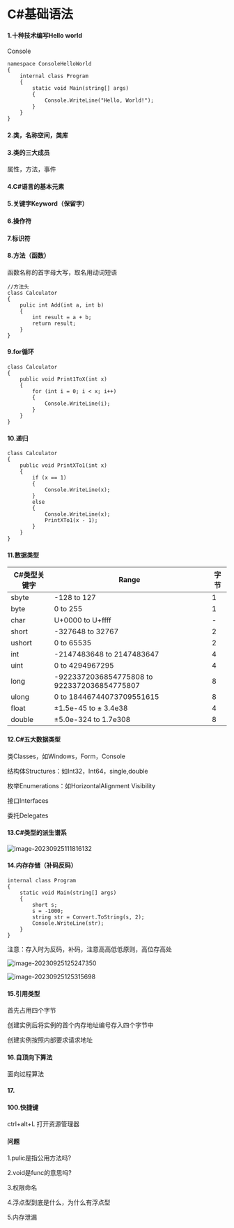 # C#基础语法

#### 1.十种技术编写Hello world

Console

```
namespace ConsoleHelloWorld
{
    internal class Program
    {
        static void Main(string[] args)
        {
            Console.WriteLine("Hello, World!");
        }
    }
}
```

#### 2.类，名称空间，类库



#### 3.类的三大成员

属性，方法，事件

#### 4.C#语言的基本元素

#### 5.关键字Keyword（保留字）





#### 6.操作符

#### 7.标识符

#### 8.方法（函数）

函数名称的首字母大写，取名用动词短语

```
//方法头
class Calculator
{
	pulic int Add(int a, int b)
	{
		int result = a + b;
		return result;
	}
}
```

#### 9.for循环

```
class Calculator
{
    public void Print1ToX(int x)
    {
        for (int i = 0; i < x; i++)
        {
            Console.WriteLine(i);
        }
    }
}
```

#### 10.递归

```
class Calculator
{
    public void PrintXTo1(int x)
    {
        if (x == 1) 
        {
            Console.WriteLine(x);
        }
        else
        {
            Console.WriteLine(x);
            PrintXTo1(x - 1);
        }
    }
}
```

#### 11.数据类型

| C#类型关键字 | Range                                       | 字节 |
| ------------ | ------------------------------------------- | ---- |
| sbyte        | -128 to 127                                 | 1    |
| byte         | 0 to 255                                    | 1    |
| char         | U+0000 to U+ffff                            | -    |
| short        | -327648 to 32767                            | 2    |
| ushort       | 0 to 65535                                  | 2    |
| int          | -2147483648 to 2147483647                   | 4    |
| uint         | 0 to 4294967295                             | 4    |
| long         | -9223372036854775808 to 9223372036854775807 | 8    |
| ulong        | 0 to 18446744073709551615                   | 8    |
| float        | ±1.5e-45 to ± 3.4e38                        | 4    |
| double       | ±5.0e-324 to 1.7e308                        | 8    |

#### 12.C#五大数据类型

类Classes，如Windows，Form，Console

结构体Structures：如Int32，Int64，single,double

枚举Enumerations：如HorizontalAlignment Visibility

接口Interfaces

委托Delegates

#### 13.C#类型的派生谱系

![image-20230925111816132](C:\Users\u9king\AppData\Roaming\Typora\typora-user-images\image-20230925111816132.png)

#### 14.内存存储（补码反码）

```
internal class Program
{
    static void Main(string[] args)
    {
        short s;
        s = -1000;
        string str = Convert.ToString(s, 2);
        Console.WriteLine(str);
    }
}
```

注意：存入时为反码，补码，注意高高低低原则，高位存高处

![image-20230925125247350](C:\Users\u9king\AppData\Roaming\Typora\typora-user-images\image-20230925125247350.png)

![image-20230925125315698](C:\Users\u9king\AppData\Roaming\Typora\typora-user-images\image-20230925125315698.png)

#### 15.引用类型

首先占用四个字节

创建实例后将实例的首个内存地址编号存入四个字节中

创建实例按照内部要求请求地址

#### 16.自顶向下算法

面向过程算法

#### 17.





#### 100.快捷键

ctrl+alt+L 打开资源管理器

#### 问题 

1.pulic是指公用方法吗?

2.void是func的意思吗?

3.权限命名

4.浮点型到底是什么，为什么有浮点型

5.内存泄漏
